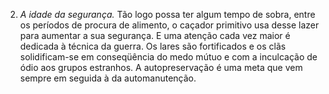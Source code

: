 ﻿2. <em>A idade da segurança.</em> Tão logo possa ter algum tempo de sobra, entre os períodos de procura de alimento, o caçador primitivo usa desse lazer para aumentar a sua segurança. E uma atenção cada vez maior é dedicada à técnica da guerra. Os lares são fortificados e os clãs solidificam-se em conseqüência do medo mútuo e com a inculcação de ódio aos grupos estranhos. A autopreservação é uma meta que vem sempre em seguida à da automanutenção.